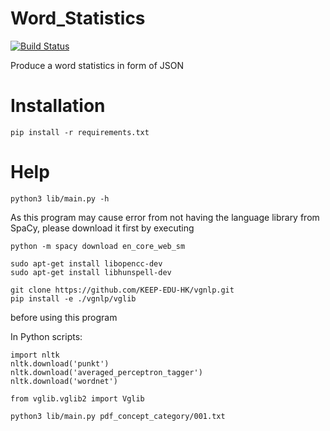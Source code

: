 # Word_Statistics
[![Build Status](https://api.travis-ci.com/FlyingTwigs/Word_Statistics.svg?branch=master)](https://travis-ci.com/github/FlyingTwigs/Word_Statistics)

Produce a word statistics in form of JSON

# Installation

```pip install -r requirements.txt```

# Help

```
python3 lib/main.py -h
```

As this program may cause error from not having the language library from SpaCy, please download it first by executing
``` 
python -m spacy download en_core_web_sm

sudo apt-get install libopencc-dev
sudo apt-get install libhunspell-dev

git clone https://github.com/KEEP-EDU-HK/vgnlp.git
pip install -e ./vgnlp/vglib
```
before using this program


In Python scripts:

```
import nltk
nltk.download('punkt')
nltk.download('averaged_perceptron_tagger')
nltk.download('wordnet')

from vglib.vglib2 import Vglib
```

```
python3 lib/main.py pdf_concept_category/001.txt
```
